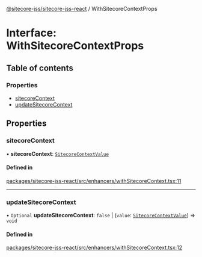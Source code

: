 [@sitecore-jss/sitecore-jss-react](../README.md) / WithSitecoreContextProps

# Interface: WithSitecoreContextProps

## Table of contents

### Properties

- [sitecoreContext](WithSitecoreContextProps.md#sitecorecontext)
- [updateSitecoreContext](WithSitecoreContextProps.md#updatesitecorecontext)

## Properties

### sitecoreContext

• **sitecoreContext**: [`SitecoreContextValue`](../README.md#sitecorecontextvalue)

#### Defined in

[packages/sitecore-jss-react/src/enhancers/withSitecoreContext.tsx:11](https://github.com/Sitecore/jss/blob/4f04499b1/packages/sitecore-jss-react/src/enhancers/withSitecoreContext.tsx#L11)

___

### updateSitecoreContext

• `Optional` **updateSitecoreContext**: ``false`` \| (`value`: [`SitecoreContextValue`](../README.md#sitecorecontextvalue)) => `void`

#### Defined in

[packages/sitecore-jss-react/src/enhancers/withSitecoreContext.tsx:12](https://github.com/Sitecore/jss/blob/4f04499b1/packages/sitecore-jss-react/src/enhancers/withSitecoreContext.tsx#L12)
